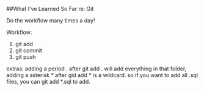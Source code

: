 ##What I've Learned So Far re: Git

Do the workflow many times a day!

Workflow:
1. git add
2. git commit
3. git push

extras: adding a period . after git add . will add everything in that folder, adding a asterisk * after gid add * is a wildcard. so if you want to add all .sql files, you can git add *.sql to add.